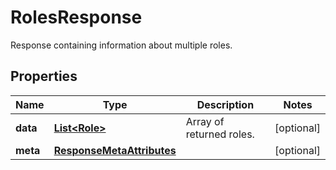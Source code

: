 

# RolesResponse

Response containing information about multiple roles.
## Properties

Name | Type | Description | Notes
------------ | ------------- | ------------- | -------------
**data** | [**List&lt;Role&gt;**](Role.md) | Array of returned roles. |  [optional]
**meta** | [**ResponseMetaAttributes**](ResponseMetaAttributes.md) |  |  [optional]



